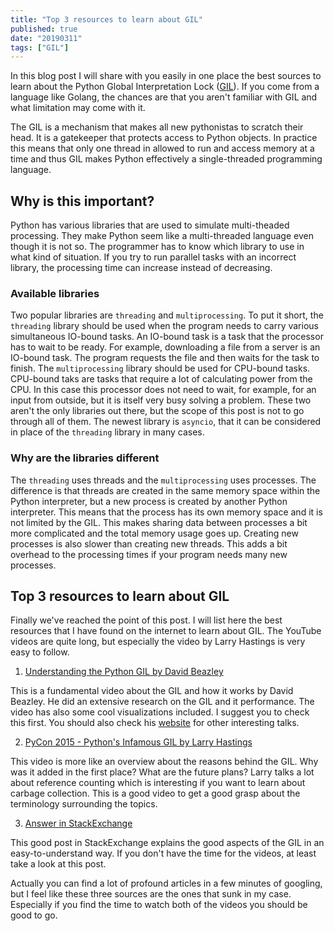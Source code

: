 ```yaml
---
title: "Top 3 resources to learn about GIL"
published: true
date: "20190311"
tags: ["GIL"]
---
```


In this blog post I will share with you easily in one place the best sources to learn about the Python Global Interpretation Lock ([GIL](https://wiki.python.org/moin/GlobalInterpreterLock)). If you come from a language like Golang, the chances are that you aren't familiar with GIL and what limitation may come with it.

The GIL is a mechanism that makes all new pythonistas to scratch their head. It is a gatekeeper that protects access to Python objects. In practice this means that only one thread in allowed to run and access memory at a time and thus GIL makes Python effectively a single-threaded programming language.

## Why is this important?

Python has various libraries that are used to simulate multi-theaded processing. They make Python seem like a multi-threaded language even though it is not so. The programmer has to know which library to use in what kind of situation. If you try to run parallel tasks with an incorrect library, the processing time can increase instead of decreasing.

### Available libraries

Two popular libraries are `threading` and `multiprocessing`. To put it short, the `threading` library should be used when the program needs to carry various simultaneous IO-bound tasks. An IO-bound task is a task that the processor has to wait to be ready. For example, downloading a file from a server is an IO-bound task. The program requests the file and then waits for the task to finish. The `multiprocessing` library should be used for CPU-bound tasks. CPU-bound taks are tasks that require a lot of calculating power from the CPU. In this case this processor does not need to wait, for example, for an input from outside, but it is itself very busy solving a problem. These two aren't the only libraries out there, but the scope of this post is not to go through all of them. The newest library is `asyncio`, that it can be considered in place of the `threading` library in many cases.

### Why are the libraries different

The `threading` uses threads and the `multiprocessing` uses processes. The difference is that threads are created in the same memory space within the Python interpreter, but a new process is created by another Python interpreter. This means that the process has its own memory space and it is not limited by the GIL. This makes sharing data between processes a bit more complicated and the total memory usage goes up. Creating new processes is also slower than creating new threads. This adds a bit overhead to the processing times if your program needs many new processes.

## Top 3 resources to learn about GIL

Finally we've reached the point of this post. I will list here the best resources that I have found on the internet to learn about GIL. The YouTube videos are quite long, but especially the video by Larry Hastings is very easy to follow.

1. [Understanding the Python GIL by David Beazley](https://www.youtube.com/watch?v=Obt-vMVdM8s)

This is a fundamental video about the GIL and how it works by David Beazley. He did an extensive research on the GIL and it performance. The video has also some cool visualizations included. I suggest you to check this first. You should also check his [website](http://www.dabeaz.com) for other interesting talks.

2. [PyCon 2015 - Python's Infamous GIL by Larry Hastings](https://www.youtube.com/watch?v=4zeHStBowEk)

This video is more like an overview about the reasons behind the GIL. Why was it added in the first place? What are the future plans? Larry talks a lot about reference counting which is interesting if you want to learn about carbage collection. This is a good video to get a good grasp about the terminology surrounding the topics.

3. [Answer in StackExchange](https://softwareengineering.stackexchange.com/a/186909)

This good post in StackExchange explains the good aspects of the GIL in an easy-to-understand way. If you don't have the time for the videos, at least take a look at this post.

Actually you can find a lot of profound articles in a few minutes of googling, but I feel like these three sources are the ones that sunk in my case. Especially if you find the time to watch both of the videos you should be good to go.
